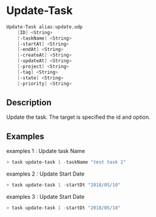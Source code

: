 # Update-Task

```powershell
Update-Task alias:update,udp
    [ID] <String>
    [-taskName] <String>
    [-startAt] <String>
    [-endAt] <String>
    [-createAt] <String>
    [-updateAt] <String>
    [-project] <String>
    [-tag] <String>
    [-state] <String>
    [-priority] <String>

```

## Description

Update the task. The target is specified the id and option. 

## Examples

examples 1 : Update task Name

```powershell
> task update-task 1 -taskName "test task 2"
```

examples 2 : Update Start Date

```powershell
> task update-task 1 -startDt "2018/05/10"
```
examples 3 : Update Start Date

```powershell
> task update-task 1 -startDt "2018/05/10"
```